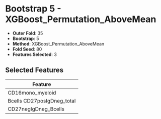 # Bootstrap 5 - XGBoost_Permutation_AboveMean

- **Outer Fold**: 35
- **Bootstrap**: 5
- **Method**: XGBoost_Permutation_AboveMean
- **Fold Seed**: 80
- **Features Selected**: 3

## Selected Features

| Feature |
|---------|
| CD16mono_myeloid |
| Bcells CD27posIgDneg_total |
| CD27negIgDneg_Bcells |
